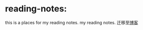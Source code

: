 # reading-notes:
this is a places for my reading notes. my reading notes.
迁移至[博客](https://small-teenager.github.io/)

